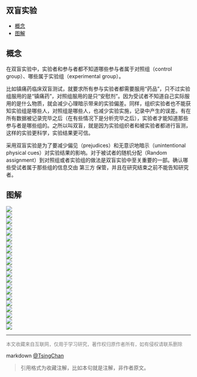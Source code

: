 双盲实验 
----
<!-- TOC -->

- [概念](#概念)
- [图解](#图解)

<!-- /TOC -->
## 概念

在双盲实验中，实验者和参与者都不知道哪些参与者属于对照组（control group）、哪些属于实验组（experimental group）。

比如镇痛药临床双盲测试，就要求所有参与实验者都需要服用“药品”，只不过实验组服用的是“镇痛药”，对照组服用的是只“安慰剂”。因为受试者不知道自己实际服用的是什么物质，就会减少心理暗示带来的实验偏差。同样，组织实验者也不能获知实验组是哪些人，对照组是哪些人，也减少实验实施，记录中产生的误差。有在所有数据被记录完毕之后（在有些情况下是分析完毕之后），实验者才能知道那些参与者是哪些组的。之所以叫双盲，就是因为实验组织者和被实验者都进行盲测，这样的实验更科学，实验结果更可信。


采用双盲实验是为了要减少偏见（prejudices）和无意识地暗示（unintentional physical cues）对实验结果的影响。对于被试者的随机分配（Random assignment）到对照组或者实验组的做法是双盲实验中至关重要的一部。确认哪些受试者属于那些组的信息交由  第三方   保管，并且在研究结束之前不能告知研究者。


## 图解

  
![](http://www.nbxiaoshi.net/ewebeditor/uploadfile/201301/20130124141744001.png)  
![](http://www.nbxiaoshi.net/ewebeditor/uploadfile/201301/20130124141744002.png)  
![](http://www.nbxiaoshi.net/ewebeditor/uploadfile/201301/20130124141744003.png)  
![](http://www.nbxiaoshi.net/ewebeditor/uploadfile/201301/20130124141744004.png)  
![](http://www.nbxiaoshi.net/ewebeditor/uploadfile/201301/20130124141744005.png)  
![](http://www.nbxiaoshi.net/ewebeditor/uploadfile/201301/20130124141744006.png)  
![](http://www.nbxiaoshi.net/ewebeditor/uploadfile/201301/20130124141745007.png)  
![](http://www.nbxiaoshi.net/ewebeditor/uploadfile/201301/20130124141745008.png)  
![](http://www.nbxiaoshi.net/ewebeditor/uploadfile/201301/20130124141745009.png)  
![](http://www.nbxiaoshi.net/ewebeditor/uploadfile/201301/20130124141745010.png)  
![](http://www.nbxiaoshi.net/ewebeditor/uploadfile/201301/20130124141745011.png)  
![](http://www.nbxiaoshi.net/ewebeditor/uploadfile/201301/20130124141745012.png)  
![](http://www.nbxiaoshi.net/ewebeditor/uploadfile/201301/20130124141745013.png)  
![](http://www.nbxiaoshi.net/ewebeditor/uploadfile/201301/20130124141746014.png)  
![](http://www.nbxiaoshi.net/ewebeditor/uploadfile/201301/20130124141746015.png)  
![](http://www.nbxiaoshi.net/ewebeditor/uploadfile/201301/20130124141746016.png)  
![](http://www.nbxiaoshi.net/ewebeditor/uploadfile/201301/20130124141746017.png)  
![](http://www.nbxiaoshi.net/ewebeditor/uploadfile/201301/20130124141746018.png)  
![](http://www.nbxiaoshi.net/ewebeditor/uploadfile/201301/20130124141746019.png)  
![](http://www.nbxiaoshi.net/ewebeditor/uploadfile/201301/20130124141747020.png)  
![](http://www.nbxiaoshi.net/ewebeditor/uploadfile/201301/20130124141747021.png)


----
<font size=2 color='grey'>本文收藏来自互联网，仅用于学习研究，著作权归原作者所有，如有侵权请联系删除</font>

markdown [@TsingChan](http://www.9ong.com/) 

> 引用格式为收藏注解，比如本句就是注解，非作者原文。
